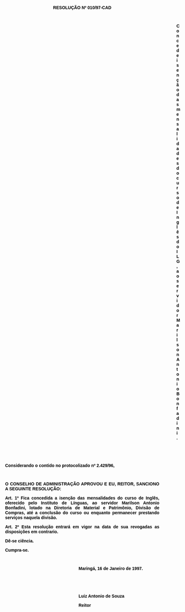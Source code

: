 <BODY TEXT="#000000">

<B><FONT FACE="Arial"><P ALIGN="CENTER"></P>
<P ALIGN="CENTER">&nbsp;</P>
<P ALIGN="CENTER">&nbsp;</P>
<P ALIGN="CENTER">RESOLU&Ccedil;&Atilde;O Nº 010/97-CAD</P>
<P ALIGN="JUSTIFY"></P>
<P ALIGN="JUSTIFY">&nbsp;</P><DIR>
<DIR>
<DIR>
<DIR>
<DIR>
<DIR>
<DIR>
<DIR>
<DIR>
<DIR>
<DIR>
<DIR>
<DIR>
<DIR>

<P ALIGN="JUSTIFY">Concede isen&ccedil;&atilde;o das mensalidades do curso de Ingl&ecirc;s do ILG, ao servidor Marilson Antonio Bonfadini.</P>
<P ALIGN="JUSTIFY"></P>
<P ALIGN="JUSTIFY">&nbsp;</P>
</B><P>&nbsp;</P></DIR>
</DIR>
</DIR>
</DIR>
</DIR>
</DIR>
</DIR>
</DIR>
</DIR>
</DIR>
</DIR>
</DIR>
</DIR>
</DIR>

<P>Considerando o contido no <B>protocolizado nº 2.429/96</B>,</P>
<P ALIGN="CENTER"></P>
<P ALIGN="CENTER">&nbsp;</P>
<B><P ALIGN="JUSTIFY">O CONSELHO DE ADMINISTRA&Ccedil;&Atilde;O APROVOU E EU, REITOR, SANCIONO A SEGUINTE RESOLU&Ccedil;&Atilde;O:</P>
</B>
<B><P ALIGN="JUSTIFY">Art. 1º  </B>Fica concedida a isen&ccedil;&atilde;o das mensalidades do curso de Ingl&ecirc;s, oferecido pelo Instituto de L&iacute;nguas, ao servidor <B>Marilson Antonio Bonfadini, </B>lotado na Diretoria de Material e Patrim&ocirc;nio, Divis&atilde;o de Compras, at&eacute; a conclus&atilde;o do curso ou enquanto permanecer prestando servi&ccedil;os naquela divis&atilde;o.</P>
<B><P ALIGN="JUSTIFY">Art. 2º </B>Esta resolu&ccedil;&atilde;o entrar&aacute; em vigor na data de sua revogadas as disposi&ccedil;&otilde;es em contrario.</P>
<P ALIGN="JUSTIFY">D&ecirc;-se ci&ecirc;ncia.</P>
<P ALIGN="JUSTIFY">Cumpra-se.</P>
<P ALIGN="JUSTIFY"></P>
<P ALIGN="JUSTIFY">&nbsp;</P><DIR>
<DIR>
<DIR>
<DIR>
<DIR>
<DIR>

<P ALIGN="JUSTIFY">Maring&aacute;, 16 de Janeiro de 1997.</P>
<P ALIGN="JUSTIFY"></P>
<P ALIGN="JUSTIFY">&nbsp;</P>
<P ALIGN="JUSTIFY">&nbsp;</P>
<P ALIGN="JUSTIFY">Luiz Antonio de Souza</P>
<B><P ALIGN="JUSTIFY">Reitor</P></DIR>
</DIR>
</DIR>
</DIR>
</DIR>
</DIR>
</B></FONT></BODY>
